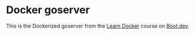 # Docker goserver

This is the Dockerized goserver from the [Learn Docker](https://www.boot.dev/courses/learn-docker) course on [Boot.dev](https://www.boot.dev).

